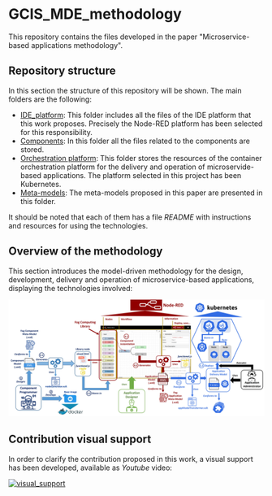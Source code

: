 # GCIS_MDE_methodology

This repository contains the files developed in the paper "Microservice-based applications methodology".

## Repository structure

In this section the structure of this repository will be shown. The main folders are the following:

- [IDE_platform](https://github.com/ekhurtado/GCIS_MDE_methodology/tree/main/IDE_platform): This folder includes all the files of the IDE platform that this work proposes. Precisely the Node-RED platform has been selected for this responsibility.
- [Components](https://github.com/ekhurtado/GCIS_MDE_methodology/tree/main/Components): In this folder all the files related to the components are stored. 
- [Orchestration platform](https://github.com/ekhurtado/GCIS_MDE_methodology/tree/main/Orchestration_platform): This folder stores the resources of the container orchestration platform for the delivery and operation of microservide-based applications. The platform selected in this project has been Kubernetes.
- [Meta-models](https://github.com/ekhurtado/GCIS_MDE_methodology/tree/main/Meta_models): The meta-models proposed in this paper are presented in this folder.

It should be noted that each of them has a file _README_ with instructions and resources for using the technologies.

## Overview of the methodology

This section introduces the model-driven methodology for the design, development, delivery and operation of microservice-based applications, displaying the technologies involved:

![Overview_methodology_technologies](Figures/Overview_methodology_technologies.jpg)

## Contribution visual support

In order to clarify the contribution proposed in this work, a visual support has been developed, available as _Youtube_ video:

[![visual_support](https://img.youtube.com/vi/qo2UXgE1e1Y/0.jpg)](https://youtu.be/qo2UXgE1e1Y "Visual support for GCIS group contribution")